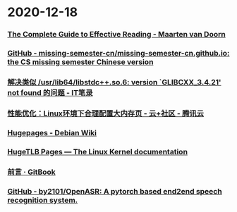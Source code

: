 
# 2020-12-18

### [The Complete Guide to Effective Reading - Maarten van Doorn](https://maartenvandoorn.nl/reading-guide/)

### [GitHub - missing-semester-cn/missing-semester-cn.github.io: the CS missing semester Chinese version](https://github.com/missing-semester-cn/missing-semester-cn.github.io)

### [解决类似 /usr/lib64/libstdc++.so.6: version `GLIBCXX_3.4.21' not found 的问题 - IT笔录](https://itbilu.com/linux/management/NymXRUieg.html)

### [性能优化：Linux环境下合理配置大内存页 - 云+社区 - 腾讯云](https://cloud.tencent.com/developer/article/1052624)

### [Hugepages - Debian Wiki](https://wiki.debian.org/Hugepages)

### [HugeTLB Pages — The Linux Kernel  documentation](https://www.kernel.org/doc/html/latest/admin-guide/mm/hugetlbpage.html)

### [前言 · GitBook](https://sfumecjf.github.io/cmake-examples-Chinese/)

### [GitHub - by2101/OpenASR: A pytorch based end2end speech recognition system.](https://github.com/by2101/OpenASR)
